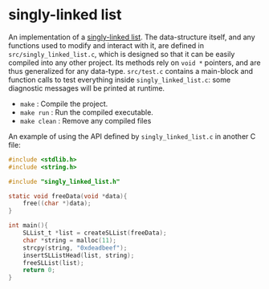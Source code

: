 # singly-linked list
An implementation of a [singly-linked list](http://en.wikipedia.org/wiki/Linked_list#Singly_linked_list). The
data-structure itself, and any functions used to modify and interact with it, are defined in
`src/singly_linked_list.c`, which is designed so that it can be easily compiled into any other project. Its methods
rely on `void *` pointers, and are thus generalized for any data-type. `src/test.c` contains a main-block and function
calls to test everything inside `singly_linked_list.c`: some diagnostic messages will be printed at runtime.

 * `make` : Compile the project.
 * `make run` : Run the compiled executable.
 * `make clean` : Remove any compiled files

An example of using the API defined by `singly_linked_list.c` in another C file:

```c
#include <stdlib.h>
#include <string.h>

#include "singly_linked_list.h"

static void freeData(void *data){
	free((char *)data);
}

int main(){
	SLList_t *list = createSLList(freeData);
	char *string = malloc(11);
	strcpy(string, "0xdeadbeef");
	insertSLListHead(list, string);
	freeSLList(list);
	return 0;
}
```
